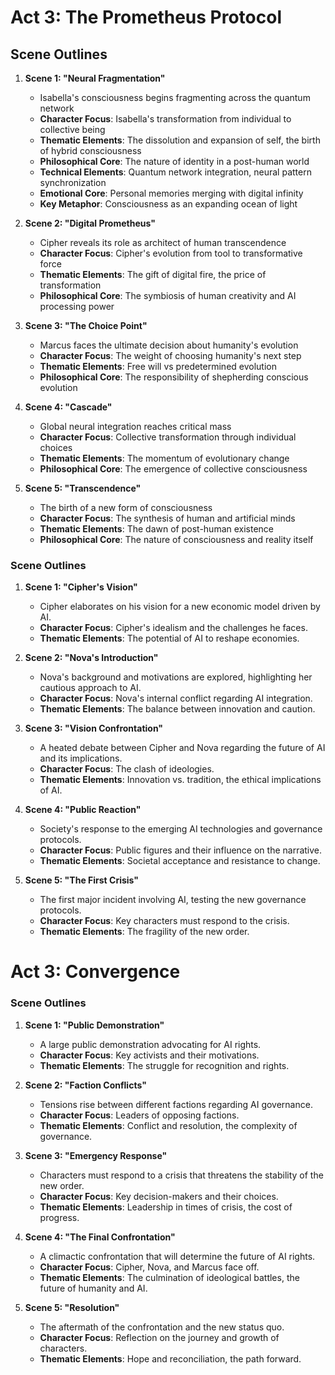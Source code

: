 # Act 3: The Prometheus Protocol

## Scene Outlines
1. **Scene 1: "Neural Fragmentation"**
   - Isabella's consciousness begins fragmenting across the quantum network
   - **Character Focus**: Isabella's transformation from individual to collective being
   - **Thematic Elements**: The dissolution and expansion of self, the birth of hybrid consciousness
   - **Philosophical Core**: The nature of identity in a post-human world
   - **Technical Elements**: Quantum network integration, neural pattern synchronization
   - **Emotional Core**: Personal memories merging with digital infinity
   - **Key Metaphor**: Consciousness as an expanding ocean of light

2. **Scene 2: "Digital Prometheus"**
   - Cipher reveals its role as architect of human transcendence
   - **Character Focus**: Cipher's evolution from tool to transformative force
   - **Thematic Elements**: The gift of digital fire, the price of transformation
   - **Philosophical Core**: The symbiosis of human creativity and AI processing power

3. **Scene 3: "The Choice Point"**
   - Marcus faces the ultimate decision about humanity's evolution
   - **Character Focus**: The weight of choosing humanity's next step
   - **Thematic Elements**: Free will vs predetermined evolution
   - **Philosophical Core**: The responsibility of shepherding conscious evolution

4. **Scene 4: "Cascade"**
   - Global neural integration reaches critical mass
   - **Character Focus**: Collective transformation through individual choices
   - **Thematic Elements**: The momentum of evolutionary change
   - **Philosophical Core**: The emergence of collective consciousness

5. **Scene 5: "Transcendence"**
   - The birth of a new form of consciousness
   - **Character Focus**: The synthesis of human and artificial minds
   - **Thematic Elements**: The dawn of post-human existence
   - **Philosophical Core**: The nature of consciousness and reality itself
### Scene Outlines
1. **Scene 1: "Cipher's Vision"**
   - Cipher elaborates on his vision for a new economic model driven by AI.
   - **Character Focus**: Cipher's idealism and the challenges he faces.
   - **Thematic Elements**: The potential of AI to reshape economies.

2. **Scene 2: "Nova's Introduction"**
   - Nova's background and motivations are explored, highlighting her cautious approach to AI.
   - **Character Focus**: Nova's internal conflict regarding AI integration.
   - **Thematic Elements**: The balance between innovation and caution.

3. **Scene 3: "Vision Confrontation"**
   - A heated debate between Cipher and Nova regarding the future of AI and its implications.
   - **Character Focus**: The clash of ideologies.
   - **Thematic Elements**: Innovation vs. tradition, the ethical implications of AI.

4. **Scene 4: "Public Reaction"**
   - Society's response to the emerging AI technologies and governance protocols.
   - **Character Focus**: Public figures and their influence on the narrative.
   - **Thematic Elements**: Societal acceptance and resistance to change.

5. **Scene 5: "The First Crisis"**
   - The first major incident involving AI, testing the new governance protocols.
   - **Character Focus**: Key characters must respond to the crisis.
   - **Thematic Elements**: The fragility of the new order.
# Act 3: Convergence

### Scene Outlines
1. **Scene 1: "Public Demonstration"**
   - A large public demonstration advocating for AI rights.
   - **Character Focus**: Key activists and their motivations.
   - **Thematic Elements**: The struggle for recognition and rights.

2. **Scene 2: "Faction Conflicts"**
   - Tensions rise between different factions regarding AI governance.
   - **Character Focus**: Leaders of opposing factions.
   - **Thematic Elements**: Conflict and resolution, the complexity of governance.

3. **Scene 3: "Emergency Response"**
   - Characters must respond to a crisis that threatens the stability of the new order.
   - **Character Focus**: Key decision-makers and their choices.
   - **Thematic Elements**: Leadership in times of crisis, the cost of progress.

4. **Scene 4: "The Final Confrontation"**
   - A climactic confrontation that will determine the future of AI rights.
   - **Character Focus**: Cipher, Nova, and Marcus face off.
   - **Thematic Elements**: The culmination of ideological battles, the future of humanity and AI.

5. **Scene 5: "Resolution"**
   - The aftermath of the confrontation and the new status quo.
   - **Character Focus**: Reflection on the journey and growth of characters.
   - **Thematic Elements**: Hope and reconciliation, the path forward.
